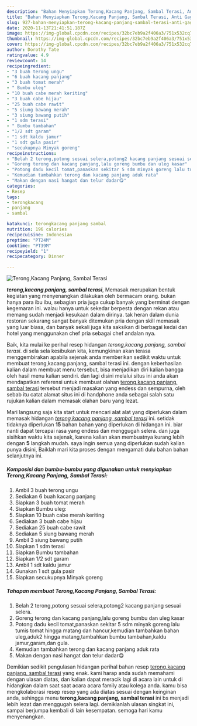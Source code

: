 ```yaml
---
description: "Bahan Menyiapkan Terong,Kacang Panjang, Sambal Terasi, Anti Gagal"
title: "Bahan Menyiapkan Terong,Kacang Panjang, Sambal Terasi, Anti Gagal"
slug: 927-bahan-menyiapkan-terong-kacang-panjang-sambal-terasi-anti-gagal
date: 2020-11-13T21:41:51.187Z
image: https://img-global.cpcdn.com/recipes/32bc7eb9a2f406a3/751x532cq70/terongkacang-panjang-sambal-terasi-foto-resep-utama.jpg
thumbnail: https://img-global.cpcdn.com/recipes/32bc7eb9a2f406a3/751x532cq70/terongkacang-panjang-sambal-terasi-foto-resep-utama.jpg
cover: https://img-global.cpcdn.com/recipes/32bc7eb9a2f406a3/751x532cq70/terongkacang-panjang-sambal-terasi-foto-resep-utama.jpg
author: Dorothy Tate
ratingvalue: 4.9
reviewcount: 14
recipeingredient:
- "3 buah terong ungu"
- "6 buah kacang panjang"
- "3 buah tomat merah"
- " Bumbu uleg"
- "10 buah cabe merah keriting"
- "3 buah cabe hijau"
- "25 buah cabe rawit"
- "5 siung bawang merah"
- "3 siung bawang putih"
- "1 sdm terasi"
- " Bumbu tambahan"
- "1/2 sdt garam"
- "1 sdt kaldu jamur"
- "1 sdt gula pasir"
- "secukupnya Minyak goreng"
recipeinstructions:
- "Belah 2 terong,potong sesuai selera,potong2 kacang panjang sesuai selera."
- "Goreng terong dan kacang panjang,lalu goreng bumbu dan uleg kasar"
- "Potong dadu kecil tomat,panaskan sekitar 5 sdm minyak goreng lalu tumis tomat hingga matang dan hancur,kemudian tambahkan bahan uleg,aduk2 hingga matang,tambahkan bumbu tambahan,kaldu jamur,garam,dan gula."
- "Kemudian tambahkan terong dan kacang panjang aduk rata"
- "Makan dengan nasi hangat dan telur dadar😋"
categories:
- Resep
tags:
- terongkacang
- panjang
- sambal

katakunci: terongkacang panjang sambal 
nutrition: 196 calories
recipecuisine: Indonesian
preptime: "PT24M"
cooktime: "PT39M"
recipeyield: "1"
recipecategory: Dinner

---
```



![Terong,Kacang Panjang, Sambal Terasi](https://img-global.cpcdn.com/recipes/32bc7eb9a2f406a3/751x532cq70/terongkacang-panjang-sambal-terasi-foto-resep-utama.jpg)

<b><i>terong,kacang panjang, sambal terasi</i></b>, Memasak merupakan bentuk kegiatan yang menyenangkan dilakukan oleh bermacam orang. bukan hanya para ibu ibu, sebagian pria juga cukup banyak yang berminat dengan kegemaran ini. walau hanya untuk sekedar berpesta dengan rekan atau memang sudah menjadi kesukaan dalam dirinya. tak heran dalam dunia restoran sekarang sangat banyak ditemukan pria dengan skill memasak yang luar biasa, dan banyak sekali juga kita saksikan di berbagai kedai dan hotel yang menggunakan chef pria sebagai chef andalan nya.



Baik, kita mulai ke perihal resep hidangan <i>terong,kacang panjang, sambal terasi</i>. di sela sela kesibukan kita, kemungkinan akan terasa menggembirakan apabila sejenak anda memberikan sedikit waktu untuk membuat terong,kacang panjang, sambal terasi ini. dengan keberhasilan kalian dalam membuat menu tersebut, bisa menjadikan diri kalian bangga oleh hasil menu kalian sendiri. dan lagi disini melalui situs ini anda akan mendapatkan referensi untuk membuat olahan <u>terong,kacang panjang, sambal terasi</u> tersebut menjadi masakan yang endess dan sempurna, oleh sebab itu catat alamat situs ini di handphone anda sebagai salah satu rujukan kalian dalam memasak olahan baru yang lezat.


Mari langsung saja kita start untuk mencari alat alat yang diperlukan dalam memasak hidangan <u><i>terong,kacang panjang, sambal terasi</i></u> ini. setidak tidaknya diperlukan <b>15</b> bahan bahan yang diperlukan di hidangan ini. biar nanti dapat tercapai rasa yang endess dan menggugah selera. dan juga sisihkan waktu kita sejenak, karena kalian akan membuatnya kurang lebih dengan <b>5</b> langkah mudah. saya ingin semua yang diperlukan sudah kalian punya disini, Baiklah mari kita proses dengan mengamati dulu bahan bahan selanjutnya ini.

<!--inarticleads1-->

##### Komposisi dan bumbu-bumbu yang digunakan untuk menyiapkan Terong,Kacang Panjang, Sambal Terasi:

1. Ambil 3 buah terong ungu
1. Sediakan 6 buah kacang panjang
1. Siapkan 3 buah tomat merah
1. Siapkan  Bumbu uleg:
1. Siapkan 10 buah cabe merah keriting
1. Sediakan 3 buah cabe hijau
1. Sediakan 25 buah cabe rawit
1. Sediakan 5 siung bawang merah
1. Ambil 3 siung bawang putih
1. Siapkan 1 sdm terasi
1. Siapkan  Bumbu tambahan
1. Siapkan 1/2 sdt garam
1. Ambil 1 sdt kaldu jamur
1. Gunakan 1 sdt gula pasir
1. Siapkan secukupnya Minyak goreng




<!--inarticleads2-->

##### Tahapan membuat Terong,Kacang Panjang, Sambal Terasi:

1. Belah 2 terong,potong sesuai selera,potong2 kacang panjang sesuai selera.
1. Goreng terong dan kacang panjang,lalu goreng bumbu dan uleg kasar
1. Potong dadu kecil tomat,panaskan sekitar 5 sdm minyak goreng lalu tumis tomat hingga matang dan hancur,kemudian tambahkan bahan uleg,aduk2 hingga matang,tambahkan bumbu tambahan,kaldu jamur,garam,dan gula.
1. Kemudian tambahkan terong dan kacang panjang aduk rata
1. Makan dengan nasi hangat dan telur dadar😋




Demikian sedikit pengulasan hidangan perihal bahan resep <u>terong,kacang panjang, sambal terasi</u> yang enak. kami harap anda sudah memahami dengan ulasan diatas, dan kalian dapat meracik lagi di acara lain untuk di hidangkan dalam saat saat acara acara family atau kolega anda. kamu bisa mengkolaborasi resep resep yang ada diatas sesuai dengan keinginan anda, sehingga menu <b>terong,kacang panjang, sambal terasi</b> ini bs menjadi lebih lezat dan menggugah selera lagi. demikianlah ulasan singkat ini, sampai berjumpa kembali di lain kesempatan. semoga hari kamu menyenangkan.
